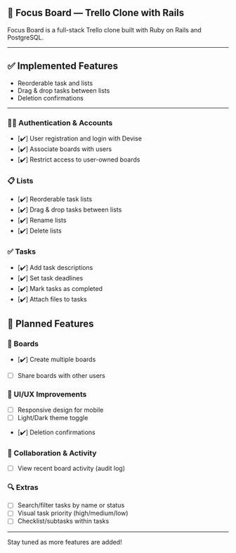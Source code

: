 ## 🎯 Focus Board — Trello Clone with Rails

Focus Board is a full-stack Trello clone built with Ruby on Rails and PostgreSQL.

---

## ✅ Implemented Features

- Reorderable task and lists
- Drag & drop tasks between lists
- Deletion confirmations

---

### 🧑‍💼 Authentication & Accounts

- [✔️] User registration and login with Devise
- [✔️] Associate boards with users
- [✔️] Restrict access to user-owned boards

### 📋 Lists

- [✔️] Reorderable task lists
- [✔️] Drag & drop tasks between lists
- [✔️] Rename lists
- [✔️] Delete lists

### ✅ Tasks

- [✔️] Add task descriptions
- [✔️] Set task deadlines
- [✔️] Mark tasks as completed
- [✔️] Attach files to tasks

## 🧩 Planned Features

### 🧠 Boards

- [✔️] Create multiple boards
- [ ] Share boards with other users

### 🎨 UI/UX Improvements

- [ ] Responsive design for mobile
- [ ] Light/Dark theme toggle
- [✔️] Deletion confirmations

### 🔄 Collaboration & Activity

- [ ] View recent board activity (audit log)

### 🔍 Extras

- [ ] Search/filter tasks by name or status
- [ ] Visual task priority (high/medium/low)
- [ ] Checklist/subtasks within tasks

---

Stay tuned as more features are added!
